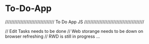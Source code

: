 # To-Do-App 

 //////////////////////////////// To Do App JS ///////////////////////////////////////


 

// Edit Tasks needs to be done
// Web storange needs to be down on browser refreshing
// RWD is still in progress ... 

